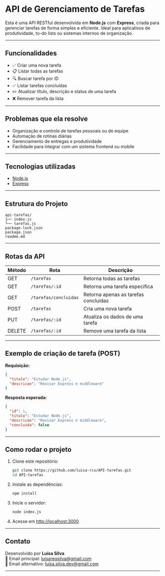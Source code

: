 # API de Gerenciamento de Tarefas

Esta é uma API RESTful desenvolvida em **Node.js** com **Express**, criada para gerenciar tarefas de forma simples e eficiente. Ideal para aplicativos de produtividade, to-do lists ou sistemas internos de organização.

---

## Funcionalidades

- ✅ Criar uma nova tarefa
- 📋 Listar todas as tarefas
- 🔍 Buscar tarefa por ID
- ✅ Listar tarefas concluídas
- ✏️ Atualizar título, descrição e status de uma tarefa
- ❌ Remover tarefa da lista

---

## Problemas que ela resolve

- Organização e controle de tarefas pessoais ou de equipe
- Automação de rotinas diárias
- Gerenciamento de entregas e produtividade
- Facilidade para integrar com um sistema frontend ou mobile

---

## Tecnologias utilizadas

- [Node.js](https://nodejs.org/)
- [Express](https://expressjs.com/)

---

## Estrutura do Projeto

```
api-tarefas/
├── index.js
└── tarefas.js
package-lock.json
package.json
readme.md

```

---

## Rotas da API

| Método | Rota                    | Descrição                                |
|--------|-------------------------|------------------------------------------|
| GET    | `/tarefas`              | Retorna todas as tarefas                 |
| GET    | `/tarefas/:id`          | Retorna uma tarefa específica            |
| GET    | `/tarefas/concluidas`   | Retorna apenas as tarefas concluídas     |
| POST   | `/tarefas`              | Cria uma nova tarefa                     |
| PUT    | `/tarefas/:id`          | Atualiza os dados de uma tarefa          |
| DELETE | `/tarefas/:id`          | Remove uma tarefa da lista               |

---

## Exemplo de criação de tarefa (POST)

**Requisição:**

```json
{
  "titulo": "Estudar Node.js",
  "descricao": "Revisar Express e middleware"
}
```

**Resposta esperada:**

```json
{
  "id": 1,
  "titulo": "Estudar Node.js",
  "descricao": "Revisar Express e middleware",
  "concluida": false
}
```

---

## Como rodar o projeto

1. Clone este repositório:
   ```bash
   git clone https://github.com/luisa-rcs/API-tarefas.git
   cd API-tarefas
   ```

2. Instale as dependências:
   ```bash
   npm install
   ```

3. Inicie o servidor:
   ```bash
   node index.js
   ```

4. Acesse em [http://localhost:3000](http://localhost:3000)

---

## Contato

Desenvolvido por **Luísa Silva**  
📧 Email principal: luisaregsilva@gmail.com  
📨 Email alternativo: luisa.silva.dev@gmail.com

---
